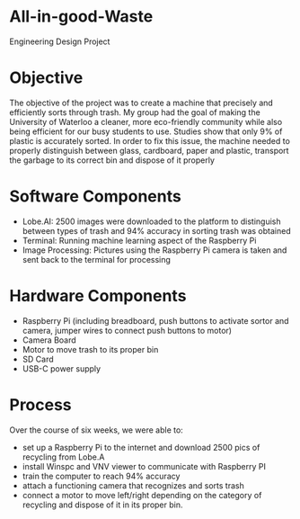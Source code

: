 # All-in-good-Waste
Engineering Design Project 

# Objective 
The objective of the project was to create a machine that precisely and efficiently sorts through trash. My group had the goal of making the University of Waterloo a cleaner, more eco-friendly community while also being efficient for our busy students to use.
Studies show that only 9% of plastic is accurately sorted. In order to fix this issue, the machine needed to properly distinguish between glass, cardboard, paper and plastic, transport the garbage to its correct bin and dispose of it properly

# Software Components
- Lobe.AI: 2500 images were downloaded to the platform to distinguish between types of trash and 94% accuracy in sorting trash was obtained
- Terminal: Running machine learning aspect of the Raspberry Pi
- Image Processing: Pictures using the Raspberry Pi camera is taken and sent back to the terminal for processing

# Hardware Components 
- Raspberry Pi (including breadboard, push buttons to activate sortor and camera, jumper wires to connect push buttons to motor)
- Camera Board 
- Motor to move trash to its proper bin
- SD Card
- USB-C power supply

# Process
Over the course of six weeks, we were able to: 
- set up a Raspberry Pi to the internet and download 2500 pics of recycling from Lobe.A
- install Winspc and VNV viewer to communicate with Raspberry PI
- train the computer to reach 94% accuracy
- attach a functioning camera that recognizes and sorts trash
- connect a motor to move left/right depending on the category of recycling and dispose of it in its proper bin.
